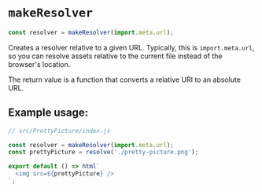 # `makeResolver`

```javascript
const resolver = makeResolver(import.meta.url);
```

Creates a resolver relative to a given URL.  Typically, this is
`import.meta.url`, so you can resolve assets relative to the current
file instead of the browser's location.

The return value is a function that converts a relative URI to an absolute URL.

## Example usage:

```javascript
// src/PrettyPicture/index.js

const resolver = makeResolver(import.meta.url);
const prettyPicture = resolve('./pretty-picture.png');

export default () => html`
  <img src=${prettyPicture} />
`;
```
